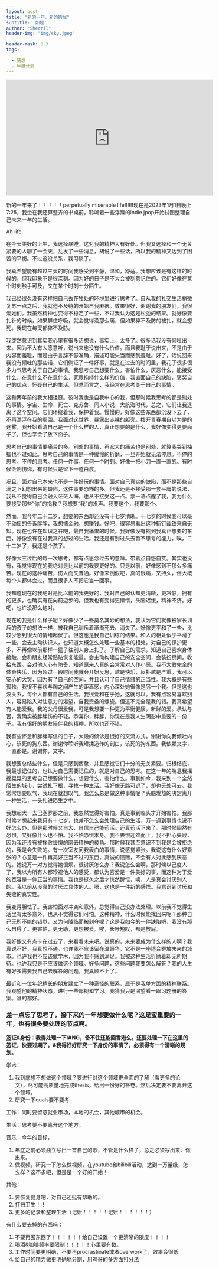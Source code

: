 ```yaml
---
layout: post
title: "新的一年，新的狗屁"
subtitle: '如题'
author: "Sherril"
header-img: "img/sky.jpeg"

header-mask: 0.3
tags:

  - 随想
  - 年度计划
---
```

<iframe width="560" height="315" src="https://www.youtube.com/embed/0d8R1u4vj1Q" title="YouTube video player" frameborder="0" allow="accelerometer; autoplay; clipboard-write; encrypted-media; gyroscope; picture-in-picture" allowfullscreen></iframe>

新的一年来了！！！！！perpetually miserable life!!!!!!现在是2023年1月1日晚上7:25，我坐在我还算整齐的书桌前，聆听着一些浮躁的indie jpop开始试图整理自己未来一年的生活。

Ah life.

在今天美好的上午，我选择暴睡。这对我的精神大有好处。但我又选择和一个无关紧要的人聊了一会天，乱发了一些消息，胡说了一些话，所以我的精神又达到了困苦的平衡。不过这没关系，我习惯了。

我真希望能有超过三天的时间我感受到平静，温和，舒适。我想应该是有这样的时候的，但我印象不是很深刻。因为好的日子是不大会被刻意记住的。它们好像在某个时刻触手可及，又在某个时刻十分陌生。

我已经很久没有这样把自己丢在独处的环境里进行思考了。自从我的社交生活稍微复苏一点之后，我就迫不及待的开始自我麻痹。效果很好，谢谢我的朋友们，我很爱她们。我虽然精神也变得不稳定了一些，不过我认为这是松弛的结果。就好像要扎针的时候，如果屏住呼吸，就会觉得没那么痛，但如果猝不及防的被扎，就会想死。我现在每天都猝不及防。

我突然意识到其实我心里有很多话想说，事实上，太多了。很多话我没有倾吐出来。因为不大有人愿意听，说出来也没有什么价值。而且我耻于说出来，不是由于内容而羞耻，而是由于言辞不够准确，描述可能失当而感到羞耻。好了，话说回来我没有倾吐的那些话，它们侧证了一件好事，就是在过去的时间里，我花了很多很多力气思考关于自己的事情。我思考自己想要什么，害怕什么，厌恶什么，能接受什么，在意什么不在意什么，究竟抱持什么样的价值，我直面自己的缺陷，褒奖自己的优点，怀疑自己的生活。但总而言之，我经常在思考关于自己的事情。

这和两年前的我大相径庭。彼时我也是自我中心的我，但那时候我思考的都是别处的事情。宇宙、生命、死亡、克苏鲁、同人小说、大航海时代，总之，它们让我逃离了这个空间。它们环绕着我，保护着我。慢慢的，好像这些东西都沉没下去了，不再漂浮在我的周围。我面对这世界，暴露出赤裸的躯壳。拨开青春期自以为是的迷雾，我开始看清自己是一个什么样的人，真正想要的是什么。我好像变得更要面子了，但也学会了放下面子。

思考自己的事情要痛苦的多。别处的事情，再宏大的痛苦也是别处，就算我哭到抽搐也不过如此。思考自己的事情是一种缓慢的折磨，一旦开始就无法停息。不停的思考，不停的思考。任何一件事，任何一个时刻。好像一把小刀一直一直的。有时候会割伤你，有时候只是留下一道白痕。

况且，面对自己本来也不是一件好玩的事情。面对自己真实的缺陷，而不是那些自满之下幻想出来的缺陷，这件事要恐怖的多。但我还是不接受那一套平庸的说法，我从不觉得自己会融入茫茫人海，也从不接受这一点。票一语点醒了我，我为什么要接受那些“你”的指教？我想要“我”的发声。我要这个，我要那个。

然而，我今年二十二岁，想要的东西却还没有十七岁清晰。十七岁的时候我可以毫不动摇的告诉胖胖，我想搞金融，想赚钱。好吧，很容易看出这种斩钉截铁来自无知。现在也许在知识之谷吧，最自我痛恨的时候。我好像没有找到我真正想要的东西，好像没有在过我真的想过的生活。我还是有别过头去暂不思考的能力，唉，二十二岁了，我还是个孩子。

好像大三过后的每一次思考，都有点思念过去的意味。带着点自怨自艾。其实也没有，我觉得现在的我绝对是比以前的我要更好的。只是以前，好像感到不那么多痛苦。现在的这种痛苦，伤人而又普通。好像来例假吧，真的很痛，又持久，但大概每个人都体会过，而且很多人不把它当一回事。

我知道现在的我绝对是比以前的我更好的，我对自己的认知更清晰，更冷静，拥有的更多，也确实有在向前迈步的。但我也有变得更懒惰，头脑迟缓，精神不济。好吧，也许没那么绝对。

现在的我是什么样子呢？好像少了一些莫名其妙的想法，我认为它们就像被家长训斥的孩子的想法一样，被我自己训斥着渐渐死去、消失了。好像更平和了一些，比较少感到很大的情绪起伏了。但这也是我自己训练的结果。和人的相处似乎平滑了一些，会去主动认识人，也知道大概怎么处理一些基本的相处。对自己的保护更多，不再像以前那样一猛子往别人身上扎了。了解自己的需求，知道自己喜欢身体接触，会和朋友经常贴贴恢复能量。会主动构建自己的安全空间，会装扮房间，收拾东西。会对他人心有防备，知道原来人真的会常常对人作小恶。我不太敢完全的体会快乐，因为超过一段时间我就会开始反思，越是快乐，反扑越是严重。我可以安心的大哭，因为有了自己的空间，并且认可了自己情绪的正当性。我大概是有些孤独，我很不喜欢与陶之间产生的距离感，内心深处她很像是另一个我。但是这也没关系，每个人都有自己的生活，我很爱和在乎她，这就可以。我有点容易喜欢别人，容易陷入对注意力的渴望，自我责备的螺旋。但这不完全是我的错。我真希望有人能爱我。我的父母很爱我，可是我想要一种更为平衡健康，新鲜的爱。承认与否，我确实被胖胖伤的不轻。恭喜你，胖胖，你现在是我人生阴影中重要的一份子。我有很好的朋友陪伴我的精神，所以也还不错。

我有些怀念和胖胖写信的日子，大段的倾诉是很好的交流方式。谢谢你向我倾吐内心，该死的狗东西。谢谢你聆听我矫揉造作的剖白，该死的狗东西。我依赖文字，一直都是。谢谢你，文字。

我想要总结些什么，但是只感到疲惫，并且感觉它们十分的无关紧要。归根结底，我最想记住的，也认为自己需要记住的，就是对自己的思考。在这一年的喘息我摇摇晃晃的思考自己想要做什么，想要什么，害怕什么。事到如今，我来到一个全然陌生的城市，尝试扎下根，寻找一种生活。我好像无路可退了，却也无处可去。我常常想要叹气，我现在就想叹气。我怎么总是做这种事情呢？头脑发热的决定离开一种生活，一头扎进陌生之中。

我想起大一去巴塞罗那之前，我忽然觉得好害怕。真是事到临头才开始害怕。我那时候才想起来我只有十七岁，也并不怎么会处理自己的生活，万一遇到事情也说不好怎么办。但是那时候又自大，自信自己能苟活。还真苟活下来了。那时候固然有恐惧，又好像什么也不怕。我不怕恐惧本身。我不畏惧迎难而上，我不担心失败，因为我还没有被挫败缓慢的磨去精神的棱角。那时候我甚至意识不到我是会被拒绝的，我是会失败的。有一次室友问我表白的事情，说感觉紧张。我说这有什么好紧张的？心意是一件再美好正当不过的东西，真诚的馈赠，不会有人对此感到厌恶的。她说万一对方觉得她很烦，很讨厌怎么办？我说怎么会啊，那时候以己度人了，我以为所有人都珍视他人的感受，都认为喜爱是一件美好的事，而这种对于爱的宽容是一件正当的事情。我也是挺久之后才恍然醒悟，噢，人是真会讨厌别人的。我以前从没真的讨厌过具体的人。嗯，这也是一件新的感悟。我意识到讨厌和失败的真实性。

我变得胆怯了。我害怕面对冲突和意外，总觉得自己没办法处理。以前我不觉得生活里有太多意外，也从不觉得它们可怕。这种精神，什么时候能找回来呢？那种自己无所不能的错觉，又为何降临而被剥夺呢？这是我如今的一件缺陷吧，我没有那么自得了。更害怕，更无助，更想被爱。唉，长吁短叹，都是放屁。

我好像又有点卡在过去了，来看看未来吧。说真的，未来要成为什么样的人啊？我真说不好，我真想不通。也许我不应该留在温哥华，它不是一座适合寄放未来的城市。也许我也不应该做学术，因为我不感到满足。我被这种生活折磨着却无所期待。也许我只是不应该做这个领域。好多问题，这些问题我要怎么解答？我的人生有好多需要我自己去解答的问题，我真顾不上了。

最近和一位年纪稍长的朋友建立了一种奇怪的联系，属于是我单方面的精神联系。我观望他的精神状态，进行一些鄙视和学习。我猜我只是渴望看一眼习题册的答案。谁的都好。

### 差一点忘了思考了，接下来的一年想要做什么呢？这是蛮重要的一年，也有很多要处理的节点啊。

**签证&身份：我得处理一下IANG，备不住还能回香港么。还要处理一下在这里的签证，快要过期了。&我得好好研究一下身份的事情了，必须得有一个清晰的规划。**

学术：
1. 我到底想不想做这个领域？要进行对这个领域更全面的了解（看更多的论文），尽可能高质量地完成thesis，给出一份好的答卷。然后决定要不要离开这个领域。
2. 研究一下quals要不要考

工作：同时要留意就业市场，本地的机会，其他城市的机会。

生活：思考要不要离开这个地方。

音乐：今年的目标，
1. 年底之前必须独立写出一首自己的歌，不管是什么样子，总之必须写出来、做出来。
2. 做视频，研究一下怎么做视频，在youtube和bilibili活动，达到一万量级，怎么样？这不多吧，但是是一个好的开始！

其他：
1. 要恢复健身吧，对自己还挺有帮助的。
2. 打扫卫生！！
3. 更多的记录和整理生活（记账！！！！！记账！！！！！！）

有什么要去掉的东西吗：
1. 不要再囤东西了！！！！！！给自己设置一个更清晰的限度！！！！
2. 喝酒&咖啡频率要限制！！！！！心里要有数。
3. 工作时间要更明确，不要再procrastinate或者overwork了，效率会很低
4. 给自己的精力做更明确地分割，用鸡哥的多方面打分法




